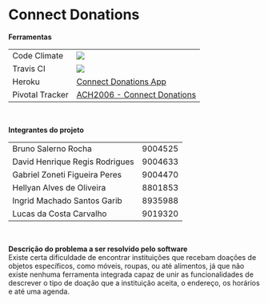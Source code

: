 # Connect Donations

<b> Ferramentas </b>
<table>
  <tr><td> Code Climate    </td><td> <a href="https://codeclimate.com/github/carvalho23lucas/ProjetoESI"><img src="https://codeclimate.com/github/carvalho23lucas/ProjetoESI/badges/gpa.svg"/></a> </td></tr>
  <tr><td> Travis CI       </td><td> <a href="https://travis-ci.org/carvalho23lucas/ProjetoESI"><img src="https://travis-ci.org/carvalho23lucas/ProjetoESI.svg?branch=master"/></a>                </td></tr>
  <tr><td> Heroku          </td><td> <a href="https://connectdonations.herokuapp.com/">Connect Donations App</a>                                                                                   </td></tr>
  <tr><td> Pivotal Tracker </td><td> <a href="https://www.pivotaltracker.com/n/projects/1862745">ACH2006 - Connect Donations</a>                                                                   </td></tr>
</table>
<br />

<b> Integrantes do projeto </b>
<table>
  <tr><td> Bruno Salerno Rocha            </td><td> 9004525 </td></tr>
  <tr><td> David Henrique Regis Rodrigues </td><td> 9004633 </td></tr>
  <tr><td> Gabriel Zoneti Figueira Peres  </td><td> 9004470 </td></tr>
  <tr><td> Hellyan Alves de Oliveira      </td><td> 8801853 </td></tr>
  <tr><td> Ingrid Machado Santos Garib    </td><td> 8935988 </td></tr>
  <tr><td> Lucas da Costa Carvalho        </td><td> 9019320 </td></tr>
</table>
<br />

<b> Descrição do problema a ser resolvido pelo software </b><br />
Existe certa dificuldade de encontrar instituições que recebam doações de objetos específicos, como móveis, 
roupas, ou até alimentos, já que não existe nenhuma ferramenta integrada capaz de unir as funcionalidades de 
descrever o tipo de doação que a instituição aceita, o endereço, os horários e até uma agenda.
  